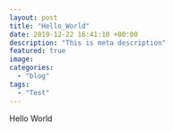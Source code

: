 ```yaml
---
layout: post
title: "Hello_World"
date: 2019-12-22 16:41:10 +00:00
description: "This is meta description"
featured: true
image: 
categories: 
  - "blog"
tags:
  - "Test"
---
```



Hello World
